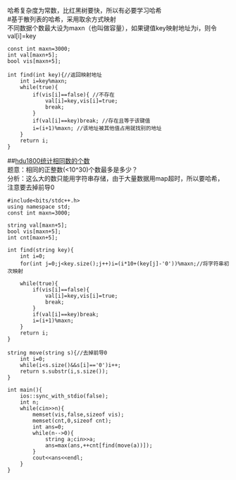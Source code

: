 哈希复杂度为常数，比红黑树要快，所以有必要学习哈希  
#基于散列表的哈希，采用取余方式映射  
不同数据个数最大设为maxn（也叫做容量），如果键值key映射地址为i，则令val[i]=key  
```
const int maxn=3000;
int val[maxn+5];
bool vis[maxn+5];

int find(int key){//返回映射地址
    int i=key%maxn;
    while(true){
        if(vis[i]==false){ //不存在
            val[i]=key,vis[i]=true;
            break;
        }
        if(val[i]==key)break; //存在且等于该键值
        i=(i+1)%maxn; //该地址被其他值占用就找别的地址
    }
    return i;
}
```
##[hdu1800统计相同数的个数](http://acm.split.hdu.edu.cn/showproblem.php?pid=1800)  
题意：相同的正整数(<10^30)个数最多是多少？  
分析：这么大的数只能用字符串存储，由于大量数据用map超时，所以要哈希，注意要去掉前导0
```
#include<bits/stdc++.h>
using namespace std;
const int maxn=3000;

string val[maxn+5];
bool vis[maxn+5];
int cnt[maxn+5];

int find(string key){
    int i=0;
    for(int j=0;j<key.size();j++)i=(i*10+(key[j]-'0'))%maxn;//将字符串初次映射

    while(true){
        if(vis[i]==false){
            val[i]=key,vis[i]=true;
            break;
        }
        if(val[i]==key)break;
        i=(i+1)%maxn;
    }
    return i;
}

string move(string s){//去掉前导0
    int i=0;
    while(i<s.size()&&s[i]=='0')i++;
    return s.substr(i,s.size());
}

int main(){
    ios::sync_with_stdio(false);
    int n;
    while(cin>>n){
        memset(vis,false,sizeof vis);
        memset(cnt,0,sizeof cnt);
        int ans=0;
        while(n-->0){
            string a;cin>>a;
            ans=max(ans,++cnt[find(move(a))]);
        }
        cout<<ans<<endl;
    }
}
```
